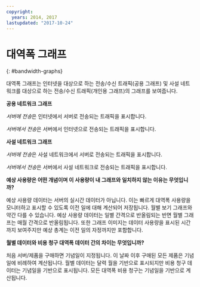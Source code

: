```yaml
---
copyright:
  years: 2014, 2017
lastupdated: "2017-10-24"
---
```


# 대역폭 그래프
{: #bandwidth-graphs}

대역폭 그래프는 인터넷을 대상으로 하는 전송/수신 트래픽(공용 그래프) 및 사설 네트워크를 대상으로 하는 전송/수신 트래픽(개인용 그래프)의 그래프를 보여줍니다.

**공용 네트워크 그래프**

*서버에 전송*은 인터넷에서 서버로 전송되는 트래픽을 표시합니다.

*서버에서 전송*은 서버에서 인터넷으로 전송되는 트래픽을 표시합니다.

**사설 네트워크 그래프**

*서버에 전송*은 사설 네트워크에서 서버로 전송되는 트래픽을 표시합니다.

*서버에서 전송*은 서버에서 사설 네트워크로 전송되는 트래픽을 표시합니다.

**예상 사용량은 어떤 개념이며 이 사용량이 내 그래프와 일치하지 않는 이유는 무엇입니까?**

예상 사용량 데이터는 서버의 실시간 데이터가 아닙니다. 이는 빠르게 대역폭 사용량을 모니터하고 표시할 수 있도록 이전 일에 대해 계산되어 저장됩니다. 월별 보기 그래프와 약간 다를 수 있습니다. 예상 사용량 데이터는 일별 간격으로 반올림되는 반면 월별 그래프는 매월 간격으로 반올림됩니다. 또한 그래프 이미지는 데이터 사용량을 표시된 시간까지 보여주지만 예상 총계는 이전 일의 자정까지만 포함합니다.

**월별 데이터와 비용 청구 대역폭 데이터 간의 차이는 무엇입니까?**

처음 서버/제품을 구매하면 기념일이 지정됩니다. 이 날짜 이후 구매된 모든 제품은 기념일에 비례하여 계산됩니다. 월별 데이터는 달력 월을 기반으로 표시되지만 비용 청구 데이터는 기념일을 기반으로 표시됩니다. 모든 대역폭 비용 청구는 기념일을 기반으로 계산됩니다.
